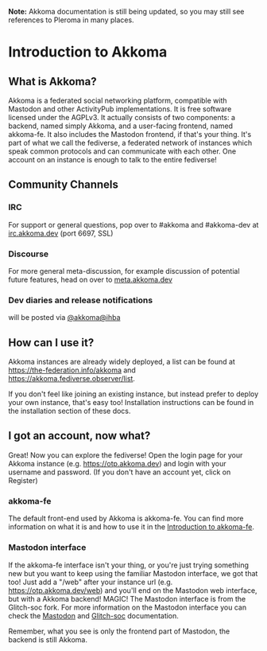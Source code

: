 **Note:** Akkoma documentation is still being updated, so you may still see references to Pleroma in many places.

# Introduction to Akkoma
## What is Akkoma?
Akkoma is a federated social networking platform, compatible with Mastodon and other ActivityPub implementations. It is free software licensed under the AGPLv3.
It actually consists of two components: a backend, named simply Akkoma, and a user-facing frontend, named akkoma-fe. It also includes the Mastodon frontend, if that's your thing.
It's part of what we call the fediverse, a federated network of instances which speak common protocols and can communicate with each other.
One account on an instance is enough to talk to the entire fediverse!

## Community Channels

### IRC

For support or general questions, pop over to #akkoma and #akkoma-dev at [irc.akkoma.dev](https://irc.akkoma.dev) (port 6697, SSL)

### Discourse

For more general meta-discussion, for example discussion of potential future features, head on over to [meta.akkoma.dev](https://meta.akkoma.dev)

### Dev diaries and release notifications

will be posted via [@akkoma@ihba](https://ihatebeinga.live/users/akkoma)

## How can I use it?

Akkoma instances are already widely deployed, a list can be found at <https://the-federation.info/akkoma> and <https://akkoma.fediverse.observer/list>.

If you don't feel like joining an existing instance, but instead prefer to deploy your own instance, that's easy too!
Installation instructions can be found in the installation section of these docs.

## I got an account, now what?
Great! Now you can explore the fediverse! Open the login page for your Akkoma instance (e.g. <https://otp.akkoma.dev>) and login with your username and password. (If you don't have an account yet, click on Register)

### akkoma-fe
The default front-end used by Akkoma is akkoma-fe. You can find more information on what it is and how to use it in the [Introduction to akkoma-fe](https://docs-fe.akkoma.dev/stable/).

### Mastodon interface
If the akkoma-fe interface isn't your thing, or you're just trying something new but you want to keep using the familiar Mastodon interface, we got that too!
Just add a "/web" after your instance url (e.g. <https://otp.akkoma.dev/web>) and you'll end on the Mastodon web interface, but with a Akkoma backend! MAGIC!
The Mastodon interface is from the Glitch-soc fork. For more information on the Mastodon interface you can check the [Mastodon](https://docs.joinmastodon.org/) and [Glitch-soc](https://glitch-soc.github.io/docs/) documentation.

Remember, what you see is only the frontend part of Mastodon, the backend is still Akkoma.

